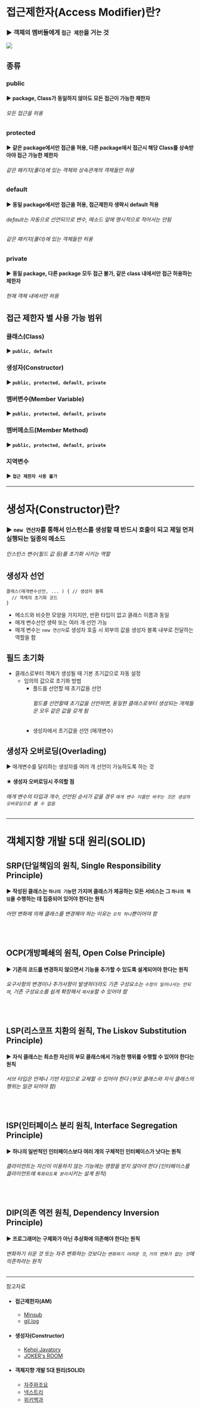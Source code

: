 # 접근제한자(Access Modifier)란?
### ▶ 객체의 멤버들에게 `접근 제한`을 거는 것
![](./CS_IMG/Access_Modifier.jpg)

## 종류
### public
#### ▶ package, Class가 동일하지 않아도 모든 접근이 가능한 제한자 
###### 모든 접근을 허용

### protected
#### ▶ 같은 package에서만 접근을 허용, 다른 package에서 접근시 해당 Class를 상속받아야 접근 가능한 제한자
###### 같은 패키지(폴더)에 있는 객체와 상속관계의 객체들만 허용

### default
#### ▶ 동일 package에서만 접근을 허용, 접근제한자 생략시 default 적용
###### default는 자동으로 선언되므로 변수, 메소드 앞에 명시적으로 적어서는 안됨
###### 같은 패키지(폴더)에 있는 객체들만 허용

### private
#### ▶ 동일 package, 다른 package 모두 접근 불가, 같은 class 내에서만 접근 허용하는 제한자
###### 현재 객체 내에서만 허용

## 접근 제한자 별 사용 가능 범위

### 클래스(Class)
#### ▶ `public, default`

### 생성자(Constructor)
#### ▶ `public, protected, default, private`

### 멤버변수(Member Variable)
#### ▶ `public, protected, default, private`

### 멤버메소드(Member Method)
#### ▶ `public, protected, default, private`

### 지역변수
#### ▶ `접근 제한자 사용 불가`

<hr/>

# 생성자(Constructor)란?
### ▶ `new 연산자`를 통해서 인스턴스를 생성할 때 반드시 호출이 되고 제일 먼저 실행되는 일종의 메소드
###### 인스턴스 변수(필드 값 등)를 초기화 시키는 역할

## 생성자 선언
<pre>
<code>클래스(매개변수선언, ... ) { // 생성자 블록
  // 객체의 초기화 코드
}
</code></pre>
* 메소드와 비슷한 모양을 가지지만, 반환 타입이 없고 클래스 이름과 동일
* 매개 변수선언 생략 또는 여러 개 선언 가능
* 매개 변수는 `new 연산자`로 생성자 호출 시 외부의 값을 생성자 블록 내부로 전달하는 역할을 함

## 필드 초기화
* 클래스로부터 객체가 생성될 때 기본 초기값으로 자동 설정
  * 임의의 값으로 초기화 방법
    * 플드를 선언할 때 초기값을 선언
       ###### 필드를 선언할때 초기값을 선언하면, 동일한 클래스로부터 생성되는 개체들은 모두 같은 값을 갖게 됨
    * 생성자에서 초기값을 선언 (매개변수)

## 생성자 오버로딩(Overlading)
▶ 매개변수를 달리하는 생성자를 여러 개 선언이 가능하도록 하는 것

#### ★ 생성자 오버로딩시 주의할 점
###### 매개 변수의 타입과 개수, 선언된 순서가 같을 경우 `매개 변수 이름만 바꾸는 것은 생성자 오버로딩으로 볼 수 없음`


<hr/>

# 객체지향 개발 5대 원리(SOLID)

## SRP(단일책임의 원칙, Single Responsibility Principle)
#### ▶ 작성된 클래스는 `하나의 기능`만 가지며 클래스가 제공하는 모든 서비스는 그 `하나의 책임`을 수행하는 데 집중되어 있어야 한다는 원칙
###### 어떤 변화에 의해 클래스를 변경해야 하는 이유는 `오직 하나`뿐이어야 함

<br/>

## OCP(개방폐쇄의 원칙, Open Colse Principle)
#### ▶ 기존의 코드를 변경하지 않으면서 기능을 추가할 수 있도록 설계되어야 한다는 원칙
###### 요구사항의 변경이나 추가사항이 발생하더라도 기존 구성요소는 `수정이 일어나서는 안되며`, 기존 구성요소를 쉽게 확장해서 `재사용`할 수 있어야 함

<br/>

## LSP(리스코프 치환의 원칙, The Liskov Substitution Principle)
#### ▶ 자식 클래스는 최소한 자신의 부모 클래스에서 가능한 행위를 수행할 수 있어야 한다는 원칙
###### 서브 타입은 언제나 기반 타입으로 교체할 수 있어야 한다 (부모 클래스와 자식 클래스의 행위는 일관 되어야 함)

<br/>

## ISP(인터페이스 분리 원칙, Interface Segregation Principle)
#### ▶ 하나의 일반적인 인터페이스보다 여러 개의 구체적인 인터페이스가 낫다는 원칙
###### 클라이언트는 자신이 이용하지 않는 기능에는 영향을 받지 않아야 한다 (인터페이스를 클라이언트에 `특화되도록 분리`시키는 설계 원칙)

<br/>

## DIP(의존 역전 원칙, Dependency Inversion Principle)
#### ▶ 프로그래머는 구체화가 아닌 추상화에 의존해야 한다는 원칙
###### 변화하기 쉬운 것 또는 자주 변화하는 것보다는 `변화하기 어려운 것`, `거의 변화가 없는 것`에 의존하라는 원칙


<hr/>

참고자료
* #### 접근제한자(AM)
    * [Minsub](https://gyrfalcon.tistory.com/entry/JAVA-%EC%A0%91%EA%B7%BC-%EC%A0%9C%ED%95%9C%EC%9E%90)
    * [gil.log](https://velog.io/@gillog/Java-%EC%A0%91%EA%B7%BC-%EC%A0%9C%ED%95%9C%EC%9E%90)

* #### 생성자(Constructor)
    * [Kehpi Javatory](https://kephilab.tistory.com/47)
    * [JOKER's ROOM](https://blog.naver.com/PostView.nhn?isHttpsRedirect=true&blogId=heartflow89&logNo=220955879645)

* #### 객체지향 개발 5대 원리(SOLID)
    * [자주와조요](https://velog.io/@kyle/%EA%B0%9D%EC%B2%B4%EC%A7%80%ED%96%A5-SOLID-%EC%9B%90%EC%B9%99-%EC%9D%B4%EB%9E%80)
    * [넥스트리](https://www.nextree.co.kr/p6960/)
    * [위키백과](https://ko.wikipedia.org/wiki/SOLID_(%EA%B0%9D%EC%B2%B4_%EC%A7%80%ED%96%A5_%EC%84%A4%EA%B3%84))